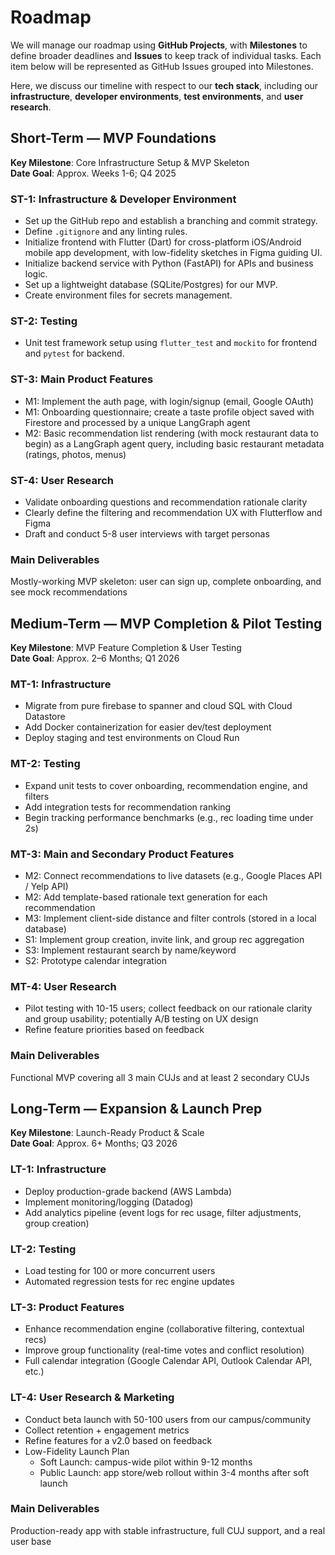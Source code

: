 # Roadmap
We will manage our roadmap using **GitHub Projects**, with **Milestones** to define broader deadlines and **Issues** to keep track of individual tasks. Each item below will be represented as GitHub Issues grouped into Milestones.

Here, we discuss our timeline with respect to our **tech stack**, including our **infrastructure**, **developer environments**, **test environments**, and **user research**.

## Short-Term — MVP Foundations
**Key Milestone**: Core Infrastructure Setup & MVP Skeleton   
**Date Goal**: Approx. Weeks 1-6; Q4 2025 

### ST-1: Infrastructure & Developer Environment
- Set up the GitHub repo and establish a branching and commit strategy.
- Define `.gitignore` and any linting rules.
- Initialize frontend with Flutter (Dart) for cross-platform iOS/Android mobile app development, with low-fidelity sketches in Figma guiding UI.
- Initialize backend service with Python (FastAPI) for APIs and business logic.
- Set up a lightweight database (SQLite/Postgres) for our MVP.
- Create environment files for secrets management.
  
### ST-2: Testing
- Unit test framework setup using `flutter_test` and `mockito` for frontend and `pytest` for backend.
  
### ST-3: Main Product Features
- M1: Implement the auth page, with login/signup (email, Google OAuth)
- M1: Onboarding questionnaire; create a taste profile object saved with Firestore and processed by a unique LangGraph agent
- M2: Basic recommendation list rendering (with mock restaurant data to begin) as a LangGraph agent query, including basic restaurant metadata (ratings, photos, menus)
  
### ST-4: User Research
- Validate onboarding questions and recommendation rationale clarity
- Clearly define the filtering and recommendation UX with Flutterflow and Figma
- Draft and conduct 5-8 user interviews with target personas

### Main Deliverables
Mostly-working MVP skeleton: user can sign up, complete onboarding, and see mock recommendations


## Medium-Term — MVP Completion & Pilot Testing
**Key Milestone**: MVP Feature Completion & User Testing   
**Date Goal**: Approx. 2–6 Months; Q1 2026

### MT-1: Infrastructure
- Migrate from pure firebase to spanner and cloud SQL with Cloud Datastore
- Add Docker containerization for easier dev/test deployment
- Deploy staging and test environments on Cloud Run

### MT-2: Testing
- Expand unit tests to cover onboarding, recommendation engine, and filters
- Add integration tests for recommendation ranking
- Begin tracking performance benchmarks (e.g., rec loading time under 2s)

### MT-3: Main and Secondary Product Features
- M2: Connect recommendations to live datasets (e.g., Google Places API / Yelp API)
- M2: Add template-based rationale text generation for each recommendation
- M3: Implement client-side distance and filter controls (stored in a local database)
- S1: Implement group creation, invite link, and group rec aggregation
- S3: Implement restaurant search by name/keyword
- S2: Prototype calendar integration

### MT-4: User Research
- Pilot testing with 10-15 users; collect feedback on our rationale clarity and group usability; potentially A/B testing on UX design
- Refine feature priorities based on feedback

### Main Deliverables
Functional MVP covering all 3 main CUJs and at least 2 secondary CUJs


## Long-Term — Expansion & Launch Prep
**Key Milestone**: Launch-Ready Product & Scale   
**Date Goal**: Approx. 6+ Months; Q3 2026

### LT-1: Infrastructure
- Deploy production-grade backend (AWS Lambda)
- Implement monitoring/logging (Datadog)
- Add analytics pipeline (event logs for rec usage, filter adjustments, group creation)

### LT-2: Testing
- Load testing for 100 or more concurrent users
- Automated regression tests for rec engine updates

### LT-3: Product Features
- Enhance recommendation engine (collaborative filtering, contextual recs)
- Improve group functionality (real-time votes and conflict resolution)
- Full calendar integration (Google Calendar API, Outlook Calendar API, etc.)

### LT-4: User Research & Marketing
- Conduct beta launch with 50-100 users from our campus/community
- Collect retention + engagement metrics
- Refine features for a v2.0 based on feedback
- Low-Fidelity Launch Plan
  - Soft Launch: campus-wide pilot within 9-12 months
  - Public Launch: app store/web rollout within 3-4 months after soft launch

### Main Deliverables
Production-ready app with stable infrastructure, full CUJ support, and a real user base


